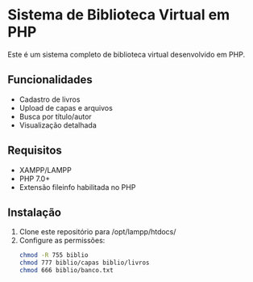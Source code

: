 # Sistema de Biblioteca Virtual em PHP

Este é um sistema completo de biblioteca virtual desenvolvido em PHP.

## Funcionalidades
- Cadastro de livros
- Upload de capas e arquivos
- Busca por título/autor
- Visualização detalhada

## Requisitos
- XAMPP/LAMPP
- PHP 7.0+
- Extensão fileinfo habilitada no PHP

## Instalação
1. Clone este repositório para /opt/lampp/htdocs/
2. Configure as permissões:
   ```bash
   chmod -R 755 biblio
   chmod 777 biblio/capas biblio/livros
   chmod 666 biblio/banco.txt
   ```

